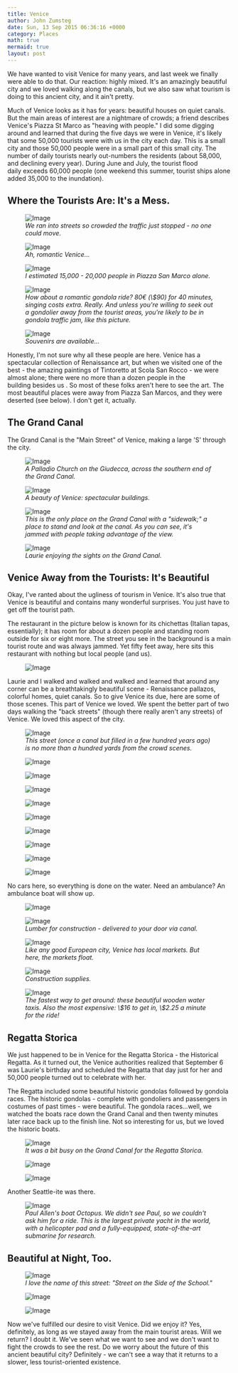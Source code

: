 ```yaml
---
title: Venice
author: John Zumsteg
date: Sun, 13 Sep 2015 06:36:16 +0000
category: Places
math: true
mermaid: true
layout: post
---
```

We have wanted to visit Venice for many years, and last week we finally were able to do that. Our reaction: highly mixed. It's an amazingly beautiful city and we loved walking along the canals, but we also saw what tourism is doing to this ancient city, and it ain't pretty.

Much of Venice looks as it has for years: beautiful houses on quiet canals. But the main areas of interest are a nightmare of crowds; a friend describes Venice's Piazza St Marco as "heaving with people." I did some digging around and learned that during the five days we were in Venice, it's likely that some 50,000 tourists were with us in the city each day. This is a small city and those 50,000 people were in a small part of this small city. The number of daily tourists nearly out-numbers the residents (about 58,000, and declining every year). During June and July, the tourist flood daily exceeds 60,000 people (one weekend this summer, tourist ships alone added 35,000 to the inundation).
<h2>Where the Tourists Are: It's a Mess.</h2>
<figure class = "portrait">
	<img src="{{"/assets/images/2015/09/Venice-crowds-1.jpg" | prepend: site.baseurl | prepend: site.url }}" alt="Image" />
	<figcaption><em>We ran into streets so crowded the traffic just stopped - no one could move.</em></figcaption>
</figure>



<figure class = "landscape">
	<img src="{{"/assets/images/2015/09/Venice-crowds-2.jpg" | prepend: site.baseurl | prepend: site.url }}" alt="Image" />
	<figcaption><em>Ah, romantic Venice...</em></figcaption>
</figure>



<figure class = "landscape">
	<img src="{{"/assets/images/2015/09/Venice-crowds-3.jpg" | prepend: site.baseurl | prepend: site.url }}" alt="Image" />
	<figcaption><em>I estimated 15,000 - 20,000 people in Piazza San Marco alone.</em></figcaption>
</figure>



<figure class = "portrait">
	<img src="{{"/assets/images/2015/09/Venice-crowds-4.jpg" | prepend: site.baseurl | prepend: site.url }}" alt="Image" />
	<figcaption><em>How about a romantic gondola ride? 80€ (\$90) for 40 minutes, singing costs extra. Really. And unless you're willing to seek out a gondolier away from the tourist areas, you're likely to be in gondola traffic jam, like this picture.</em></figcaption>
</figure>



<figure class = "landscape">
	<img src="{{"/assets/images/2015/09/DSC09113.jpg" | prepend: site.baseurl | prepend: site.url }}" alt="Image" />
	<figcaption><em>Souvenirs are available...</em></figcaption>
</figure>



Honestly, I'm not sure why all these people are here. Venice has a spectacular collection of Renaissance art, but when we visited one of the best - the amazing paintings of Tintoretto at Scola San Rocco - we were almost alone; there were no more than a dozen people in the building besides us . So most of these folks aren't here to see the art. The most beautiful places were away from Piazza San Marcos, and they were deserted (see below). I don't get it, actually.
<h2>The Grand Canal</h2>
The Grand Canal is the "Main Street" of Venice, making a large 'S' through the city.

<figure class = "landscape">
	<img src="{{"/assets/images/2015/09/DSC08913.jpg" | prepend: site.baseurl | prepend: site.url }}" alt="Image" />
	<figcaption><em>A Palladio Church on the Giudecca, across the southern end of the Grand Canal.</em></figcaption>
</figure>



<figure class = "landscape">
	<img src="{{"/assets/images/2015/09/DSC08926.jpg" | prepend: site.baseurl | prepend: site.url }}" alt="Image" />
	<figcaption><em>A beauty of Venice: spectacular buildings.</em></figcaption>
</figure>



<figure class = "landscape">
	<img src="{{"/assets/images/2015/09/DSC08879.jpg" | prepend: site.baseurl | prepend: site.url }}" alt="Image" />
	<figcaption><em>This is the only place on the Grand Canal with a "sidewalk;" a place to stand and look at the canal. As you can see, it's jammed with people taking advantage of the view.</em></figcaption>
</figure>



<figure class = "portrait">
	<img src="{{"/assets/images/2015/09/DSC08872.jpg" | prepend: site.baseurl | prepend: site.url }}" alt="Image" />
	<figcaption><em>Laurie enjoying the sights on the Grand Canal.</em></figcaption>
</figure>


<h2>Venice Away from the Tourists: It's Beautiful</h2>
Okay, I've ranted about the ugliness of tourism in Venice. It's also true that Venice is beautiful and contains many wonderful surprises. You just have to get off the tourist path.

The restaurant in the picture below is known for its chichettas (Italian tapas, essentially); it has room for about a dozen people and standing room outside for six or eight more. The street you see in the background is a main tourist route and was always jammed. Yet fifty feet away, here sits this restaurant with nothing but local people (and us).

<figure class = "portrait">
	<img src="{{"/assets/images/2015/09/DSC09115.jpg" | prepend: site.baseurl | prepend: site.url }}" alt="Image" />
	<figcaption></figcaption>
</figure>



Laurie and I walked and walked and walked and learned that around any corner can be a breathtakingly beautiful scene - Renaissance pallazos, colorful homes, quiet canals. So to give Venice its due, here are some of those scenes. This part of Venice we loved.
We spent the better part of two days walking the "back streets" (though there really aren't any streets) of Venice. We loved this aspect of the city.

<figure class = "landscape">
	<img src="{{"/assets/images/2015/09/DSC08984.jpg" | prepend: site.baseurl | prepend: site.url }}" alt="Image" />
	<figcaption><em>This street (once a canal but filled in a few hundred years ago) is no more than a hundred yards from the crowd scenes.</em></figcaption>
</figure>



<figure class = "portrait">
	<img src="{{"/assets/images/2015/09/DSC09111.jpg" | prepend: site.baseurl | prepend: site.url }}" alt="Image" />
	<figcaption></figcaption>
</figure>

 <figure class = "portrait">
	<img src="{{"/assets/images/2015/09/DSC09022.jpg" | prepend: site.baseurl | prepend: site.url }}" alt="Image" />
	<figcaption></figcaption>
</figure>

 <figure class = "portrait">
	<img src="{{"/assets/images/2015/09/DSC09003.jpg" | prepend: site.baseurl | prepend: site.url }}" alt="Image" />
	<figcaption></figcaption>
</figure>

 <figure class = "portrait">
	<img src="{{"/assets/images/2015/09/DSC08999.jpg" | prepend: site.baseurl | prepend: site.url }}" alt="Image" />
	<figcaption></figcaption>
</figure>

 <figure class = "landscape">
	<img src="{{"/assets/images/2015/09/DSC08972.jpg" | prepend: site.baseurl | prepend: site.url }}" alt="Image" />
	<figcaption></figcaption>
</figure>

 <figure class = "portrait">
	<img src="{{"/assets/images/2015/09/DSC08900.jpg" | prepend: site.baseurl | prepend: site.url }}" alt="Image" />
	<figcaption></figcaption>
</figure>

 <figure class = "portrait">
	<img src="{{"/assets/images/2015/09/DSC08862.jpg" | prepend: site.baseurl | prepend: site.url }}" alt="Image" />
	<figcaption></figcaption>
</figure>

 <figure class = "portrait">
	<img src="{{"/assets/images/2015/09/DSC08851.jpg" | prepend: site.baseurl | prepend: site.url }}" alt="Image" />
	<figcaption></figcaption>
</figure>

 <figure class = "landscape">
	<img src="{{"/assets/images/2015/09/DSC08850.jpg" | prepend: site.baseurl | prepend: site.url }}" alt="Image" />
	<figcaption></figcaption>
</figure>



No cars here, so everything is done on the water. Need an ambulance? An ambulance boat will show up.

<figure class = "landscape">
	<img src="{{"/assets/images/2015/09/DSC09018.jpg" | prepend: site.baseurl | prepend: site.url }}" alt="Image" />
	<figcaption></figcaption>
</figure>



<figure class = "landscape">
	<img src="{{"/assets/images/2015/09/DSC09107.jpg" | prepend: site.baseurl | prepend: site.url }}" alt="Image" />
	<figcaption><em>Lumber for construction - delivered to your door via canal.</em></figcaption>
</figure>



<figure class = "landscape">
	<img src="{{"/assets/images/2015/09/DSC08969.jpg" | prepend: site.baseurl | prepend: site.url }}" alt="Image" />
	<figcaption><em>Like any good European city, Venice has local markets. But here, the markets float.</em></figcaption>
</figure>



<figure class = "landscape">
	<img src="{{"/assets/images/2015/09/DSC08970.jpg" | prepend: site.baseurl | prepend: site.url }}" alt="Image" />
	<figcaption><em>Construction supplies.</em></figcaption>
</figure>



<figure class = "landscape">
	<img src="{{"/assets/images/2015/09/DSC08875.jpg" | prepend: site.baseurl | prepend: site.url }}" alt="Image" />
	<figcaption><em>The fastest way to get around: these beautiful wooden water taxis. Also the most expensive: \$16 to get in, \$2.25 a minute for the ride!</em></figcaption>
</figure>


<h2>Regatta Storica</h2>
We just happened to be in Venice for the Regatta Storica - the Historical Regatta. As it turned out, the Venice authorities realized that September 6 was Laurie's birthday and scheduled the Regatta that day just for her and 50,000 people turned out to celebrate with her.

The Regatta included some beautiful historic gondolas followed by gondola races. The historic gondolas - complete with gondoliers and passengers in costumes of past times - were beautiful. The gondola races...well, we watched the boats race down the Grand Canal and then twenty minutes later race back up to the finish line. Not so interesting for us, but we loved the historic boats.

<figure class = "landscape">
	<img src="{{"/assets/images/2015/09/DSC08894.jpg" | prepend: site.baseurl | prepend: site.url }}" alt="Image" />
	<figcaption><em>It was a bit busy on the Grand Canal for the Regatta Storica.</em></figcaption>
</figure>



<figure class = "landscape">
	<img src="{{"/assets/images/2015/09/DSC08910.jpg" | prepend: site.baseurl | prepend: site.url }}" alt="Image" />
	<figcaption></figcaption>
</figure>

 <figure class = "landscape">
	<img src="{{"/assets/images/2015/09/DSC08892.jpg" | prepend: site.baseurl | prepend: site.url }}" alt="Image" />
	<figcaption></figcaption>
</figure>



Another Seattle-ite was there.

<figure class = "landscape">
	<img src="{{"/assets/images/2015/09/DSC08993.jpg" | prepend: site.baseurl | prepend: site.url }}" alt="Image" />
	<figcaption><em>Paul Allen's boat Octopus. We didn't see Paul, so we couldn't ask him for a ride. This is the largest private yacht in the world, with a helicopter pad and a fully-equipped, state-of-the-art submarine for research.</em></figcaption>
</figure>


<h2>Beautiful at Night, Too.</h2>
<figure class = "landscape">
	<img src="{{"/assets/images/2015/09/DSC09046.jpg" | prepend: site.baseurl | prepend: site.url }}" alt="Image" />
	<figcaption><em>I love the name of this street: "Street on the Side of the School."</em></figcaption>
</figure>



<figure class = "landscape">
	<img src="{{"/assets/images/2015/09/DSC09043.jpg" | prepend: site.baseurl | prepend: site.url }}" alt="Image" />
	<figcaption></figcaption>
</figure>

 <figure class = "landscape">
	<img src="{{"/assets/images/2015/09/DSC09067.jpg" | prepend: site.baseurl | prepend: site.url }}" alt="Image" />
	<figcaption></figcaption>
</figure>



Now we've fulfilled our desire to visit Venice. Did we enjoy it? Yes, definitely, as long as we stayed away from the main tourist areas. Will we return? I doubt it. We've seen what we want to see and we don't want to fight the crowds to see the rest. Do we worry about the future of this ancient beautiful city? Definitely - we can't see a way that it returns to a slower, less tourist-oriented existence.

 

 

 
